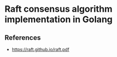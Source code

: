 # Raft consensus algorithm implementation in Golang

## References
- https://raft.github.io/raft.pdf